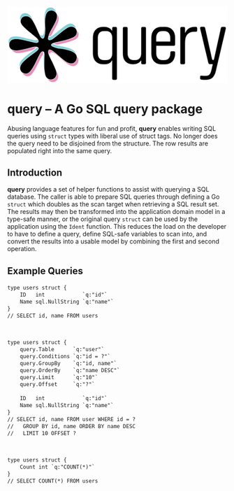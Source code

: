 ![query](logo.svg)

# **query** – A Go SQL query package

Abusing language features for fun and profit, **query** enables writing SQL queries using `struct` types with liberal use of struct tags. No longer does the query need to be disjoined from the structure. The row results are populated right into the same query.

## Introduction

**query** provides a set of helper functions to assist with querying a SQL database. The caller is able to prepare SQL queries through defining a Go `struct` which doubles as the scan target when retrieving a SQL result set. The results may then be transformed into the application domain model in a type-safe manner, or the original query `struct` can be used by the application using the `Ident` function. This reduces the load on the developer to have to define a query, define SQL-safe variables to scan into, and convert the results into a usable model by combining the first and second operation.

## Example Queries

    type users struct {
        ID   int            `q:"id"`
        Name sql.NullString `q:"name"`
    }
    // SELECT id, name FROM users

&nbsp;

    type users struct {
        query.Table      `q:"user"`
        query.Conditions `q:"id = ?"`
        query.GroupBy    `q:"id, name"`
        query.OrderBy    `q:"name DESC"`
        query.Limit      `q:"10"`
        query.Offset     `q:"?"`

        ID   int            `q:"id"`
        Name sql.NullString `q:"name"`
    }
    // SELECT id, name FROM user WHERE id = ?
    //   GROUP BY id, name ORDER BY name DESC
    //   LIMIT 10 OFFSET ?

&nbsp;

    type users struct {
        Count int `q:"COUNT(*)"`
    }
    // SELECT COUNT(*) FROM users
